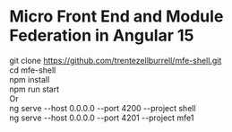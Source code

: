 # Micro Front End and Module Federation in Angular 15
git clone https://github.com/trentezellburrell/mfe-shell.git <br>
cd mfe-shell <br>
npm install <br>
npm run start <br>
Or <br>
ng serve --host 0.0.0.0 --port 4200 --project shell  <br>
ng serve --host 0.0.0.0 --port 4201 --project mfe1 <br>
